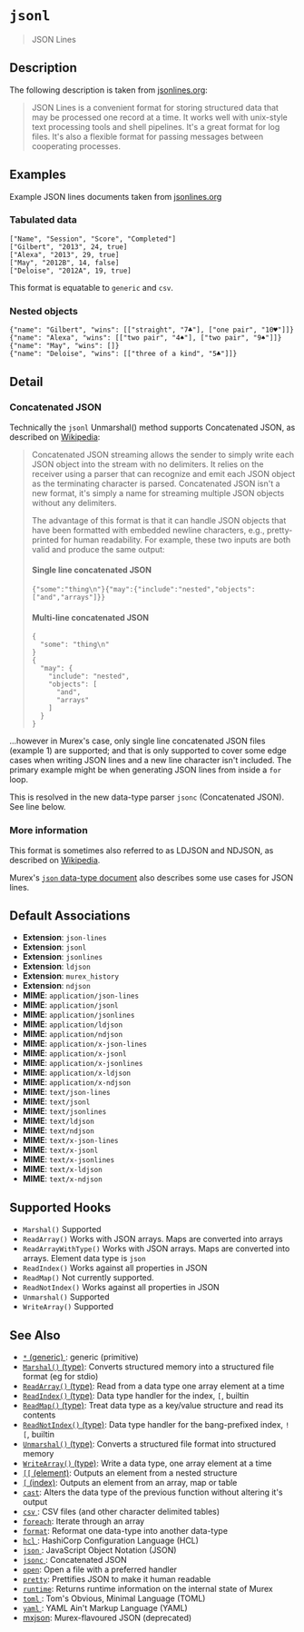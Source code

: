# `jsonl`

> JSON Lines

## Description

The following description is taken from [jsonlines.org](http://jsonlines.org/):

> JSON Lines is a convenient format for storing structured data that may be
> processed one record at a time. It works well with unix-style text
> processing tools and shell pipelines. It's a great format for log files.
> It's also a flexible format for passing messages between cooperating
> processes.

## Examples

Example JSON lines documents taken from [jsonlines.org](http://jsonlines.org/examples/)

### Tabulated data

    ["Name", "Session", "Score", "Completed"]
    ["Gilbert", "2013", 24, true]
    ["Alexa", "2013", 29, true]
    ["May", "2012B", 14, false]
    ["Deloise", "2012A", 19, true]

This format is equatable to `generic` and `csv`.

### Nested objects

    {"name": "Gilbert", "wins": [["straight", "7♣"], ["one pair", "10♥"]]}
    {"name": "Alexa", "wins": [["two pair", "4♠"], ["two pair", "9♠"]]}
    {"name": "May", "wins": []}
    {"name": "Deloise", "wins": [["three of a kind", "5♣"]]}

## Detail

### Concatenated JSON

Technically the `jsonl` Unmarshal() method supports Concatenated JSON, as
described on [Wikipedia](https://en.wikipedia.org/wiki/JSON_streaming#Concatenated_JSON):

> Concatenated JSON streaming allows the sender to simply write each JSON
> object into the stream with no delimiters. It relies on the receiver using
> a parser that can recognize and emit each JSON object as the terminating
> character is parsed. Concatenated JSON isn't a new format, it's simply a
> name for streaming multiple JSON objects without any delimiters.
>
> The advantage of this format is that it can handle JSON objects that have
> been formatted with embedded newline characters, e.g., pretty-printed for
> human readability. For example, these two inputs are both valid and produce
> the same output:
>
> #### Single line concatenated JSON
>
>     {"some":"thing\n"}{"may":{"include":"nested","objects":["and","arrays"]}}
>
> #### Multi-line concatenated JSON
>
>     {
>       "some": "thing\n"
>     }
>     {
>       "may": {
>         "include": "nested",
>         "objects": [
>           "and",
>           "arrays"
>         ]
>       }
>     }

...however in Murex's case, only single line concatenated JSON files
(example 1) are supported; and that is only supported to cover some edge
cases when writing JSON lines and a new line character isn't included. The
primary example might be when generating JSON lines from inside a `for` loop.

This is resolved in the new data-type parser `jsonc` (Concatenated JSON). See
line below.

### More information

This format is sometimes also referred to as LDJSON and NDJSON, as described
on [Wikipedia](https://en.wikipedia.org/wiki/JSON_streaming#Line-delimited_JSON).

Murex's [`json` data-type document](json.md) also describes some use
cases for JSON lines.

## Default Associations

- **Extension**: `json-lines`
- **Extension**: `jsonl`
- **Extension**: `jsonlines`
- **Extension**: `ldjson`
- **Extension**: `murex_history`
- **Extension**: `ndjson`
- **MIME**: `application/json-lines`
- **MIME**: `application/jsonl`
- **MIME**: `application/jsonlines`
- **MIME**: `application/ldjson`
- **MIME**: `application/ndjson`
- **MIME**: `application/x-json-lines`
- **MIME**: `application/x-jsonl`
- **MIME**: `application/x-jsonlines`
- **MIME**: `application/x-ldjson`
- **MIME**: `application/x-ndjson`
- **MIME**: `text/json-lines`
- **MIME**: `text/jsonl`
- **MIME**: `text/jsonlines`
- **MIME**: `text/ldjson`
- **MIME**: `text/ndjson`
- **MIME**: `text/x-json-lines`
- **MIME**: `text/x-jsonl`
- **MIME**: `text/x-jsonlines`
- **MIME**: `text/x-ldjson`
- **MIME**: `text/x-ndjson`

## Supported Hooks

- `Marshal()`
  Supported
- `ReadArray()`
  Works with JSON arrays. Maps are converted into arrays
- `ReadArrayWithType()`
  Works with JSON arrays. Maps are converted into arrays. Element data type is `json`
- `ReadIndex()`
  Works against all properties in JSON
- `ReadMap()`
  Not currently supported.
- `ReadNotIndex()`
  Works against all properties in JSON
- `Unmarshal()`
  Supported
- `WriteArray()`
  Supported

## See Also

- [`*` (generic) ](/types/generic.md):
  generic (primitive)
- [`Marshal()` (type)](/apis/Marshal.md):
  Converts structured memory into a structured file format (eg for stdio)
- [`ReadArray()` (type)](/apis/ReadArray.md):
  Read from a data type one array element at a time
- [`ReadIndex()` (type)](/apis/ReadIndex.md):
  Data type handler for the index, `[`, builtin
- [`ReadMap()` (type)](/apis/ReadMap.md):
  Treat data type as a key/value structure and read its contents
- [`ReadNotIndex()` (type)](/apis/ReadNotIndex.md):
  Data type handler for the bang-prefixed index, `![`, builtin
- [`Unmarshal()` (type)](/apis/Unmarshal.md):
  Converts a structured file format into structured memory
- [`WriteArray()` (type)](/apis/WriteArray.md):
  Write a data type, one array element at a time
- [`[[` (element)](/commands/element.md):
  Outputs an element from a nested structure
- [`[` (index)](/commands/index2.md):
  Outputs an element from an array, map or table
- [`cast`](/commands/cast.md):
  Alters the data type of the previous function without altering it's output
- [`csv` ](/types/csv.md):
  CSV files (and other character delimited tables)
- [`foreach`](/commands/foreach.md):
  Iterate through an array
- [`format`](/commands/format.md):
  Reformat one data-type into another data-type
- [`hcl` ](/types/hcl.md):
  HashiCorp Configuration Language (HCL)
- [`json` ](/types/json.md):
  JavaScript Object Notation (JSON)
- [`jsonc` ](/types/jsonc.md):
  Concatenated JSON
- [`open`](/commands/open.md):
  Open a file with a preferred handler
- [`pretty`](/commands/pretty.md):
  Prettifies JSON to make it human readable
- [`runtime`](/commands/runtime.md):
  Returns runtime information on the internal state of Murex
- [`toml` ](/types/toml.md):
  Tom's Obvious, Minimal Language (TOML)
- [`yaml` ](/types/yaml.md):
  YAML Ain't Markup Language (YAML)
- [mxjson](/types/mxjson.md):
  Murex-flavoured JSON (deprecated)
